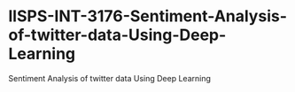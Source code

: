 # llSPS-INT-3176-Sentiment-Analysis-of-twitter-data-Using-Deep-Learning
Sentiment Analysis of twitter data Using Deep Learning
